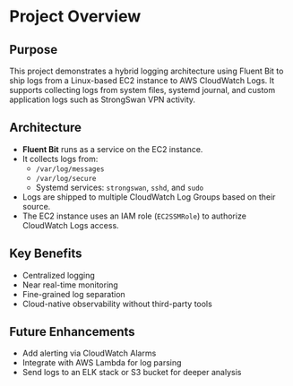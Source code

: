 # Project Overview

## Purpose

This project demonstrates a hybrid logging architecture using Fluent Bit to ship logs from a Linux-based EC2 instance to AWS CloudWatch Logs. It supports collecting logs from system files, systemd journal, and custom application logs such as StrongSwan VPN activity.

## Architecture

- **Fluent Bit** runs as a service on the EC2 instance.
- It collects logs from:
  - `/var/log/messages`
  - `/var/log/secure`
  - Systemd services: `strongswan`, `sshd`, and `sudo`
- Logs are shipped to multiple CloudWatch Log Groups based on their source.
- The EC2 instance uses an IAM role (`EC2SSMRole`) to authorize CloudWatch Logs access.

## Key Benefits

- Centralized logging
- Near real-time monitoring
- Fine-grained log separation
- Cloud-native observability without third-party tools

## Future Enhancements

- Add alerting via CloudWatch Alarms
- Integrate with AWS Lambda for log parsing
- Send logs to an ELK stack or S3 bucket for deeper analysis
